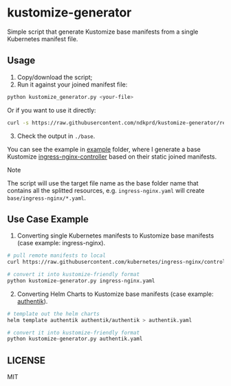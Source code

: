 # kustomize-generator

Simple script that generate Kustomize base manifests from a single Kubernetes manifest file.

## Usage

1. Copy/download the script;
2. Run it against your joined manifest file:

```bash
python kustomize_generator.py <your-file>
```

Or if you want to use it directly:

```bash
curl -s https://raw.githubusercontent.com/ndkprd/kustomize-generator/refs/heads/main/kustomize_generator.py | python - <your-file>
```

3. Check the output in `./base`.

You can see the example in [example](example/) folder, where I generate a base Kustomize [ingress-nginx-controller](https://kubernetes.github.io/ingress-nginx/) based on their static joined manifests.

>[!Note]
> The script will use the target file name as the base folder name that contains all the splitted resources, e.g. `ingress-nginx.yaml` will create `base/ingress-nginx/*.yaml`.

## Use Case Example

1. Converting single Kubernetes manifests to Kustomize base manifests (case example: ingress-nginx).

```bash
# pull remote manifests to local
curl https://raw.githubusercontent.com/kubernetes/ingress-nginx/controller-v1.11.2/deploy/static/provider/cloud/deploy.yaml > ingress-nginx.yaml

# convert it into kustomize-friendly format
python kustomize-generator.py ingress-nginx.yaml
```

2. Converting Helm Charts to Kustomize base manifests (case example: [authentik](https://goauthentik.io)).

```bash
# template out the helm charts
helm template authentik authentik/authentik > authentik.yaml

# convert it into kustomize-friendly format
python kustomize-generator.py authentik.yaml
```

## LICENSE

MIT
